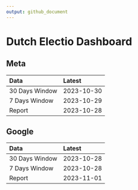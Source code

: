 ```yaml
---
output: github_document
---
```


# Dutch Electio Dashboard



## Meta


|Data           |Latest     |
|:--------------|:----------|
|30 Days Window |2023-10-30 |
|7 Days Window  |2023-10-29 |
|Report         |2023-10-28 |

## Google


|Data           |Latest     |
|:--------------|:----------|
|30 Days Window |2023-10-28 |
|7 Days Window  |2023-10-28 |
|Report         |2023-11-01 |
